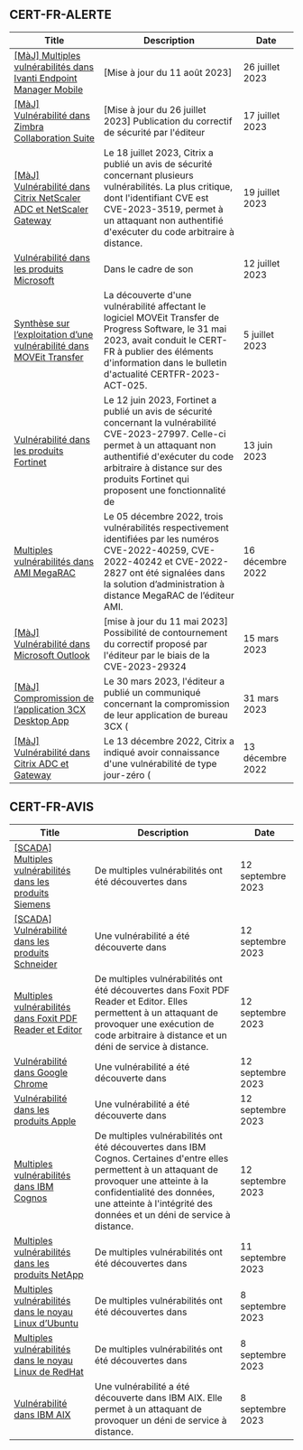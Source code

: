 
## CERT-FR-ALERTE
|Title|Description|Date|
|---|---|---|
| [[MàJ] Multiples vulnérabilités dans Ivanti Endpoint Manager Mobile](https://www.cert.ssi.gouv.fr/alerte/CERTFR-2023-ALE-009/) | [Mise à jour du 11 août 2023]  | 26 juillet 2023 |
| [[MàJ] Vulnérabilité dans Zimbra Collaboration Suite](https://www.cert.ssi.gouv.fr/alerte/CERTFR-2023-ALE-007/) | [Mise à jour du 26 juillet 2023] Publication du correctif de sécurité par l'éditeur | 17 juillet 2023 |
| [[MàJ] Vulnérabilité dans Citrix NetScaler ADC et NetScaler Gateway](https://www.cert.ssi.gouv.fr/alerte/CERTFR-2023-ALE-008/) | Le 18 juillet 2023, Citrix a publié un avis de sécurité concernant plusieurs vulnérabilités. La plus critique, dont l'identifiant CVE est CVE-2023-3519, permet à un attaquant non authentifié d'exécuter du code arbitraire à distance. | 19 juillet 2023 |
| [Vulnérabilité dans les produits Microsoft](https://www.cert.ssi.gouv.fr/alerte/CERTFR-2023-ALE-006/) | Dans le cadre de son  | 12 juillet 2023 |
| [Synthèse sur l’exploitation d’une vulnérabilité dans MOVEit Transfer](https://www.cert.ssi.gouv.fr/alerte/CERTFR-2023-ALE-005/) | La découverte d'une vulnérabilité affectant le logiciel MOVEit Transfer de Progress Software, le 31 mai 2023, avait conduit le CERT-FR à publier des éléments d'information dans le bulletin d'actualité CERTFR-2023-ACT-025. | 5 juillet 2023 |
| [Vulnérabilité dans les produits Fortinet](https://www.cert.ssi.gouv.fr/alerte/CERTFR-2023-ALE-004/) | Le 12 juin 2023, Fortinet a publié un avis de sécurité concernant la vulnérabilité CVE-2023-27997. Celle-ci permet à un attaquant non authentifié d'exécuter du code arbitraire à distance sur des produits Fortinet qui proposent une fonctionnalité de  | 13 juin 2023 |
| [Multiples vulnérabilités dans AMI MegaRAC](https://www.cert.ssi.gouv.fr/alerte/CERTFR-2022-ALE-014/) | Le 05 décembre 2022, trois vulnérabilités respectivement identifiées par les numéros CVE-2022-40259, CVE-2022-40242 et CVE-2022-2827 ont été signalées dans la solution d’administration à distance MegaRAC de l’éditeur AMI. | 16 décembre 2022 |
| [[MàJ] Vulnérabilité dans Microsoft Outlook](https://www.cert.ssi.gouv.fr/alerte/CERTFR-2023-ALE-002/) | [mise à jour du 11 mai 2023] Possibilité de contournement du correctif proposé par l'éditeur par le biais de la CVE-2023-29324 | 15 mars 2023 |
| [[MàJ] Compromission de l’application 3CX Desktop App](https://www.cert.ssi.gouv.fr/alerte/CERTFR-2023-ALE-003/) | Le 30 mars 2023, l'éditeur a publié un communiqué concernant la compromission de leur application de bureau 3CX ( | 31 mars 2023 |
| [[MàJ] Vulnérabilité dans Citrix ADC et Gateway](https://www.cert.ssi.gouv.fr/alerte/CERTFR-2022-ALE-013/) | Le 13 décembre 2022, Citrix a indiqué avoir connaissance d'une vulnérabilité de type jour-zéro ( | 13 décembre 2022 |
## CERT-FR-AVIS
|Title|Description|Date|
|---|---|---|
| [[SCADA] Multiples vulnérabilités dans les produits Siemens](https://www.cert.ssi.gouv.fr/avis/CERTFR-2023-AVI-0733/) | De multiples vulnérabilités ont été découvertes dans  | 12 septembre 2023 |
| [[SCADA] Vulnérabilité dans les produits Schneider](https://www.cert.ssi.gouv.fr/avis/CERTFR-2023-AVI-0732/) | Une vulnérabilité a été découverte dans  | 12 septembre 2023 |
| [Multiples vulnérabilités dans Foxit PDF Reader et Editor](https://www.cert.ssi.gouv.fr/avis/CERTFR-2023-AVI-0731/) | De multiples vulnérabilités ont été découvertes dans Foxit PDF Reader et Editor. Elles permettent à un attaquant de provoquer une exécution de code arbitraire à distance et un déni de service à distance. | 12 septembre 2023 |
| [Vulnérabilité dans Google Chrome](https://www.cert.ssi.gouv.fr/avis/CERTFR-2023-AVI-0730/) | Une vulnérabilité a été découverte dans  | 12 septembre 2023 |
| [Vulnérabilité dans les produits Apple](https://www.cert.ssi.gouv.fr/avis/CERTFR-2023-AVI-0729/) | Une vulnérabilité a été découverte dans  | 12 septembre 2023 |
| [Multiples vulnérabilités dans IBM Cognos](https://www.cert.ssi.gouv.fr/avis/CERTFR-2023-AVI-0728/) | De multiples vulnérabilités ont été découvertes dans IBM Cognos. Certaines d'entre elles permettent à un attaquant de provoquer une atteinte à la confidentialité des données, une atteinte à l'intégrité des données et un déni de service à distance. | 12 septembre 2023 |
| [Multiples vulnérabilités dans les produits NetApp](https://www.cert.ssi.gouv.fr/avis/CERTFR-2023-AVI-0727/) | De multiples vulnérabilités ont été découvertes dans  | 11 septembre 2023 |
| [Multiples vulnérabilités dans le noyau Linux d’Ubuntu](https://www.cert.ssi.gouv.fr/avis/CERTFR-2023-AVI-0726/) | De multiples vulnérabilités ont été découvertes dans  | 8 septembre 2023 |
| [Multiples vulnérabilités dans le noyau Linux de RedHat](https://www.cert.ssi.gouv.fr/avis/CERTFR-2023-AVI-0725/) | De multiples vulnérabilités ont été découvertes dans  | 8 septembre 2023 |
| [Vulnérabilité dans IBM AIX](https://www.cert.ssi.gouv.fr/avis/CERTFR-2023-AVI-0724/) | Une vulnérabilité a été découverte dans IBM AIX. Elle permet à un attaquant de provoquer un déni de service à distance. | 8 septembre 2023 |
